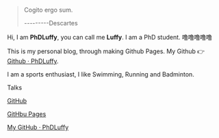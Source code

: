 > Cogito ergo sum.
>
> ---------Descartes

Hi, I am **PhDLuffy**, you can call me **Luffy**. I am a PhD student. 噜噜噜噜噜

This is my personal blog, through making Github Pages. My Github 👉 [Github · PhDLuffy](http://github.com/PhDLuffy).

I am a sports enthusiast, I like Swimming, Running and Badminton.

Talks

[GitHub](https://github.com)

[GitHbu Pages](https://pages.github.com/)

[My GitHub · PhDLuffy](https://PhDLuffy.github.io)

